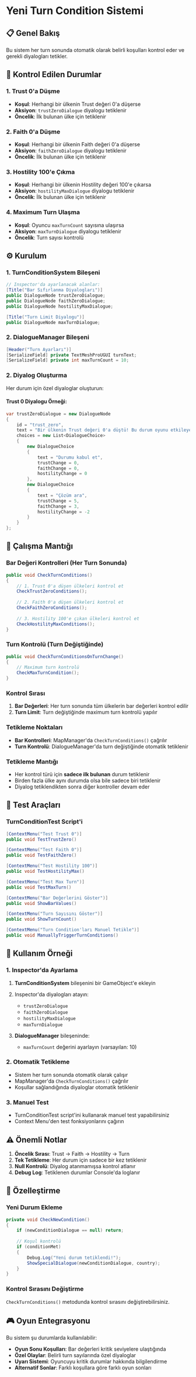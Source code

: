 # Yeni Turn Condition Sistemi

## 📋 Genel Bakış

Bu sistem her turn sonunda otomatik olarak belirli koşulları kontrol eder ve gerekli diyalogları tetikler.

## 🎯 Kontrol Edilen Durumlar

### 1. Trust 0'a Düşme
- **Koşul**: Herhangi bir ülkenin Trust değeri 0'a düşerse
- **Aksiyon**: `trustZeroDialogue` diyalogu tetiklenir
- **Öncelik**: İlk bulunan ülke için tetiklenir

### 2. Faith 0'a Düşme
- **Koşul**: Herhangi bir ülkenin Faith değeri 0'a düşerse
- **Aksiyon**: `faithZeroDialogue` diyalogu tetiklenir
- **Öncelik**: İlk bulunan ülke için tetiklenir

### 3. Hostility 100'e Çıkma
- **Koşul**: Herhangi bir ülkenin Hostility değeri 100'e çıkarsa
- **Aksiyon**: `hostilityMaxDialogue` diyalogu tetiklenir
- **Öncelik**: İlk bulunan ülke için tetiklenir

### 4. Maximum Turn Ulaşma
- **Koşul**: Oyuncu `maxTurnCount` sayısına ulaşırsa
- **Aksiyon**: `maxTurnDialogue` diyalogu tetiklenir
- **Öncelik**: Turn sayısı kontrolü

## ⚙️ Kurulum

### 1. TurnConditionSystem Bileşeni
```csharp
// Inspector'da ayarlanacak alanlar:
[Title("Bar Sıfırlanma Diyalogları")]
public DialogueNode trustZeroDialogue;
public DialogueNode faithZeroDialogue;
public DialogueNode hostilityMaxDialogue;

[Title("Turn Limit Diyalogu")]
public DialogueNode maxTurnDialogue;
```

### 2. DialogueManager Bileşeni
```csharp
[Header("Turn Ayarları")]
[SerializeField] private TextMeshProUGUI turnText;
[SerializeField] private int maxTurnCount = 10;
```

### 2. Diyalog Oluşturma
Her durum için özel diyaloglar oluşturun:

#### Trust 0 Diyalogu Örneği:
```csharp
var trustZeroDialogue = new DialogueNode
{
    id = "trust_zero",
    text = "Bir ülkenin Trust değeri 0'a düştü! Bu durum oyunu etkileyebilir.",
    choices = new List<DialogueChoice>
    {
        new DialogueChoice
        {
            text = "Durumu kabul et",
            trustChange = 0,
            faithChange = 0,
            hostilityChange = 0
        },
        new DialogueChoice
        {
            text = "Çözüm ara",
            trustChange = 5,
            faithChange = 3,
            hostilityChange = -2
        }
    }
};
```

## 🔄 Çalışma Mantığı

### Bar Değeri Kontrolleri (Her Turn Sonunda)
```csharp
public void CheckTurnConditions()
{
    // 1. Trust 0'a düşen ülkeleri kontrol et
    CheckTrustZeroConditions();
    
    // 2. Faith 0'a düşen ülkeleri kontrol et
    CheckFaithZeroConditions();
    
    // 3. Hostility 100'e çıkan ülkeleri kontrol et
    CheckHostilityMaxConditions();
}
```

### Turn Kontrolü (Turn Değiştiğinde)
```csharp
public void CheckTurnConditionsOnTurnChange()
{
    // Maximum turn kontrolü
    CheckMaxTurnCondition();
}
```

### Kontrol Sırası
1. **Bar Değerleri**: Her turn sonunda tüm ülkelerin bar değerleri kontrol edilir
2. **Turn Limit**: Turn değiştiğinde maximum turn kontrolü yapılır

### Tetikleme Noktaları
- **Bar Kontrolleri**: MapManager'da `CheckTurnConditions()` çağrılır
- **Turn Kontrolü**: DialogueManager'da turn değiştiğinde otomatik tetiklenir

### Tetikleme Mantığı
- Her kontrol türü için **sadece ilk bulunan** durum tetiklenir
- Birden fazla ülke aynı durumda olsa bile sadece biri tetiklenir
- Diyalog tetiklendikten sonra diğer kontroller devam eder

## 🧪 Test Araçları

### TurnConditionTest Script'i
```csharp
[ContextMenu("Test Trust 0")]
public void TestTrustZero()

[ContextMenu("Test Faith 0")]
public void TestFaithZero()

[ContextMenu("Test Hostility 100")]
public void TestHostilityMax()

[ContextMenu("Test Max Turn")]
public void TestMaxTurn()

[ContextMenu("Bar Değerlerini Göster")]
public void ShowBarValues()

[ContextMenu("Turn Sayısını Göster")]
public void ShowTurnCount()

[ContextMenu("Turn Condition'ları Manuel Tetikle")]
public void ManuallyTriggerTurnConditions()
```

## 📝 Kullanım Örneği

### 1. Inspector'da Ayarlama
1. **TurnConditionSystem** bileşenini bir GameObject'e ekleyin
2. Inspector'da diyalogları atayın:
   - `trustZeroDialogue`
   - `faithZeroDialogue`
   - `hostilityMaxDialogue`
   - `maxTurnDialogue`

3. **DialogueManager** bileşeninde:
   - `maxTurnCount` değerini ayarlayın (varsayılan: 10)

### 2. Otomatik Tetikleme
- Sistem her turn sonunda otomatik olarak çalışır
- MapManager'da `CheckTurnConditions()` çağrılır
- Koşullar sağlandığında diyaloglar otomatik tetiklenir

### 3. Manuel Test
- TurnConditionTest script'ini kullanarak manuel test yapabilirsiniz
- Context Menu'den test fonksiyonlarını çağırın

## ⚠️ Önemli Notlar

1. **Öncelik Sırası**: Trust → Faith → Hostility → Turn
2. **Tek Tetikleme**: Her durum için sadece bir kez tetiklenir
3. **Null Kontrolü**: Diyalog atanmamışsa kontrol atlanır
4. **Debug Log**: Tetiklenen durumlar Console'da loglanır

## 🔧 Özelleştirme

### Yeni Durum Ekleme
```csharp
private void CheckNewCondition()
{
    if (newConditionDialogue == null) return;
    
    // Koşul kontrolü
    if (conditionMet)
    {
        Debug.Log("Yeni durum tetiklendi!");
        ShowSpecialDialogue(newConditionDialogue, country);
    }
}
```

### Kontrol Sırasını Değiştirme
`CheckTurnConditions()` metodunda kontrol sırasını değiştirebilirsiniz.

## 🎮 Oyun Entegrasyonu

Bu sistem şu durumlarda kullanılabilir:
- **Oyun Sonu Koşulları**: Bar değerleri kritik seviyelere ulaştığında
- **Özel Olaylar**: Belirli turn sayılarında özel diyaloglar
- **Uyarı Sistemi**: Oyuncuyu kritik durumlar hakkında bilgilendirme
- **Alternatif Sonlar**: Farklı koşullara göre farklı oyun sonları 